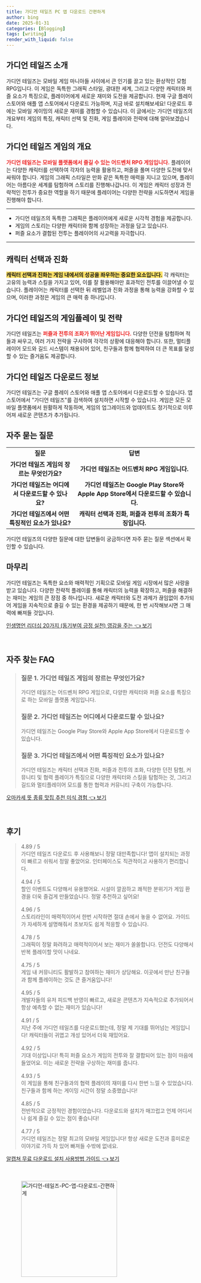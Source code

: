 ```yaml
---
title: 가디언 테일즈 PC 앱 다운로드 간편하게
author: bing
date: 2025-01-31
categories: [Blogging]
tags: [writing]
render_with_liquid: false
---
```



<h2 id='가디언_테일즈_소개'>가디언 테일즈 소개</h2>

<p>가디언 테일즈는 모바일 게임 마니아들 사이에서 큰 인기를 끌고 있는 환상적인 모험 RPG입니다. 이 게임은 독특한 그래픽 스타일, 광대한 세계, 그리고 다양한 캐릭터와 퍼즐 요소가 특징으로, 플레이어에게 새로운 재미와 도전을 제공합니다. 현재 구글 플레이 스토어와 애플 앱 스토어에서 다운로드 가능하며, 지금 바로 설치해보세요! 다운로드 후에는 모바일 게이밍의 새로운 재미를 경험할 수 있습니다. 이 글에서는 가디언 테일즈의 개요부터 게임의 특징, 캐릭터 선택 및 진화, 게임 플레이와 전략에 대해 알아보겠습니다.</p>

<h2 id='가디언_테일즈_게임의_개요'>가디언 테일즈 게임의 개요</h2>

<p><b><span style="color: #ee2323;">가디언 테일즈는 모바일 플랫폼에서 즐길 수 있는 어드벤처 RPG 게임입니다.</span></b> 플레이어는 다양한 캐릭터를 선택하여 각자의 능력을 활용하고, 퍼즐을 풀며 다양한 도전에 맞서 싸워야 합니다. 게임의 그래픽 스타일은 만화 같은 독특한 매력을 지니고 있으며, 플레이어는 아름다운 세계를 탐험하며 스토리를 진행해나갑니다. 이 게임은 캐릭터 성장과 전략적인 전투가 중요한 역할을 하기 때문에 플레이어는 다양한 전략을 시도하면서 게임을 진행해야 합니다.</p>

<hr />

<ul>
    <li>가디언 테일즈의 독특한 그래픽은 플레이어에게 새로운 시각적 경험을 제공합니다.</li>
    <li>게임의 스토리는 다양한 캐릭터와 함께 성장하는 과정을 담고 있습니다.</li>
    <li>퍼즐 요소가 결합된 전투는 플레이어의 사고력을 자극합니다.</li>
</ul>

<hr />

<h2 id='캐릭터_선택과_진화'>캐릭터 선택과 진화</h2>

<p><b><span style="background-color: #ffe066;">캐릭터 선택과 진화는 게임 내에서의 성공을 좌우하는 중요한 요소입니다.</span></b> 각 캐릭터는 고유의 능력과 스킬을 가지고 있어, 이를 잘 활용해야만 효과적인 전투를 이끌어낼 수 있습니다. 플레이어는 캐릭터를 선택한 뒤 레벨업과 진화 과정을 통해 능력을 강화할 수 있으며, 이러한 과정은 게임의 큰 매력 중 하나입니다.</p>

<h2 id='게임플레이와_전략'>가디언 테일즈의 게임플레이 및 전략</h2>

<p>가디언 테일즈는 <b><span style="color: #ee2323;">퍼즐과 전투의 조화가 뛰어난 게임입니다.</span></b> 다양한 던전을 탐험하며 적들과 싸우고, 여러 가지 전략을 구사하여 각각의 상황에 대응해야 합니다. 또한, 멀티플레이어 모드와 길드 시스템이 채용되어 있어, 친구들과 함께 협력하여 더 큰 목표를 달성할 수 있는 즐거움도 제공합니다.</p>

<h2 id='다운로드_정보'>가디언 테일즈 다운로드 정보</h2>

<p>가디언 테일즈는 구글 플레이 스토어와 애플 앱 스토어에서 다운로드할 수 있습니다. 앱 스토어에서 "가디언 테일즈"를 검색하여 설치하면 시작할 수 있습니다. 게임은 모든 모바일 플랫폼에서 원활하게 작동하며, 게임의 업그레이드와 업데이트도 정기적으로 이루어져 새로운 콘텐츠가 추가됩니다.</p>

<h2 id='자주_묻는_질문'>자주 묻는 질문</h2>

<table>
    <tr>
        <td style="text-align: center; height: 17px;"><b>질문</b></td>
        <td style="text-align: center; height: 17px;"><b>답변</b></td>
    </tr>
    <tr>
        <td style="text-align: center; height: 17px;"><b>가디언 테일즈 게임의 장르는 무엇인가요?</b></td>
        <td style="text-align: center; height: 17px;"><b>가디언 테일즈는 어드벤처 RPG 게임입니다.</b></td>
    </tr>
    <tr>
        <td style="text-align: center; height: 17px;"><b>가디언 테일즈는 어디에서 다운로드할 수 있나요?</b></td>
        <td style="text-align: center; height: 17px;"><b>가디언 테일즈는 Google Play Store와 Apple App Store에서 다운로드할 수 있습니다.</b></td>
    </tr>
    <tr>
        <td style="text-align: center; height: 17px;"><b>가디언 테일즈에서 어떤 특징적인 요소가 있나요?</b></td>
        <td style="text-align: center; height: 17px;"><b>캐릭터 선택과 진화, 퍼즐과 전투의 조화가 특징입니다.</b></td>
    </tr>
</table>

<p>가디언 테일즈의 다양한 질문에 대한 답변들이 궁금하다면 자주 묻는 질문 섹션에서 확인할 수 있습니다.</p>

<h2 id='마무리'>마무리</h2>

<p>가디언 테일즈는 독특한 요소와 매력적인 기획으로 모바일 게임 시장에서 많은 사랑을 받고 있습니다. 다양한 전략적 플레이를 통해 캐릭터의 능력을 확장하고, 퍼즐을 해결하는 재미는 게임의 큰 장점 중 하나입니다. 새로운 캐릭터와 도전 과제가 끊임없이 추가되어 게임을 지속적으로 즐길 수 있는 환경을 제공하기 때문에, 한 번 시작해보시면 그 매력에 빠져들 것입니다.</p>


<p><a class="click-button" title="인생명언 리더십 20가지 (동기부여 긍정 실천) 영감을 주는" href="https://blackassets.github.io/posts/%EC%9D%B8%EC%83%9D%EB%AA%85%EC%96%B8-%EB%A6%AC%EB%8D%94%EC%8B%AD-20%EA%B0%80%EC%A7%80-(%EB%8F%99%EA%B8%B0%EB%B6%80%EC%97%AC-%EA%B8%8D%EC%A0%95-%EC%8B%A4%EC%B2%9C)-%EC%98%81%EA%B0%90%EC%9D%84-%EC%A3%BC%EB%8A%94/" rel="dofollow">인생명언 리더십 20가지 (동기부여 긍정 실천) 영감을 주는 👈 보기</a></p><br>
<h2 id='자주_찾는_FAQ'>자주 찾는 FAQ</h2>
<div itemscope="" itemtype="https://schema.org/FAQPage"> 
<blockquote> 
<div itemscope="" itemprop="mainEntity" itemtype="https://schema.org/Question"> 
<h3 itemprop="name">질문 1. 가디언 테일즈 게임의 장르는 무엇인가요?</h3> 
<div itemscope="" itemprop="acceptedAnswer" itemtype="https://schema.org/Answer"> 
<span itemprop="text"> 
<p>가디언 테일즈는 어드벤처 RPG 게임으로, 다양한 캐릭터와 퍼즐 요소를 특징으로 하는 모바일 플랫폼 게임입니다.</p> 
</span> 
</div> 
</div> 
<div itemscope="" itemprop="mainEntity" itemtype="https://schema.org/Question"> 
<h3 itemprop="name">질문 2. 가디언 테일즈는 어디에서 다운로드할 수 있나요?</h3> 
<div itemscope="" itemprop="acceptedAnswer" itemtype="https://schema.org/Answer"> 
<span itemprop="text"> 
<p>가디언 테일즈는 Google Play Store와 Apple App Store에서 다운로드할 수 있습니다.</p> 
</span> 
</div> 
</div> 
<div itemscope="" itemprop="mainEntity" itemtype="https://schema.org/Question"> 
<h3 itemprop="name">질문 3. 가디언 테일즈에서 어떤 특징적인 요소가 있나요?</h3> 
<div itemscope="" itemprop="acceptedAnswer" itemtype="https://schema.org/Answer"> 
<span itemprop="text"> 
<p>가디언 테일즈는 캐릭터 선택과 진화, 퍼즐과 전투의 조화, 다양한 던전 탐험, 커뮤니티 및 협력 플레이가 특징으로 다양한 캐릭터와 스킬을 탐험하는 것, 그리고 길드와 멀티플레이어 모드를 통한 협력과 커뮤니티 구축이 가능합니다.</p> 
</span> 
</div> 
</div> 
</blockquote> 
</div>
<p><a class="click-button" title="오마카세 뜻 종류 맛집 추천 미식 경험" href="https://blackassets.github.io/posts/%EC%98%A4%EB%A7%88%EC%B9%B4%EC%84%B8-%EB%9C%BB-%EC%A2%85%EB%A5%98-%EB%A7%9B%EC%A7%91-%EC%B6%94%EC%B2%9C-%EB%AF%B8%EC%8B%9D-%EA%B2%BD%ED%97%98/" rel="dofollow">오마카세 뜻 종류 맛집 추천 미식 경험 👈 보기</a></p><br>
<h2 id='후기'>후기</h2>
<div itemscope itemtype="https://schema.org/Product">
  <blockquote>
  <div itemprop="review" itemscope itemtype="https://schema.org/Review">
      <div itemprop="reviewRating" itemscope itemtype="https://schema.org/Rating"> <span itemprop="ratingValue">4.89</span> / <span itemprop="bestRating">5</span> </div>
      <span itemprop="reviewBody">가디언 테일즈 다운로드 후 사용해보니 정말 대만족합니다! 앱이 설치되는 과정이 빠르고 쉬워서 정말 좋았어요. 인터페이스도 직관적이고 사용하기 편리합니다.</span>
  </div>
  <br>
  <div itemprop="review" itemscope itemtype="https://schema.org/Review">
      <div itemprop="reviewRating" itemscope itemtype="https://schema.org/Rating"> <span itemprop="ratingValue">4.94</span> / <span itemprop="bestRating">5</span> </div>
      <span itemprop="reviewBody">할인 이벤트도 다양해서 유용했어요. 시설이 깔끔하고 쾌적한 분위기가 게임 환경을 더욱 즐겁게 만들었습니다. 정말 추천하고 싶어요!</span>
  </div>
  <br>
  <div itemprop="review" itemscope itemtype="https://schema.org/Review">
      <div itemprop="reviewRating" itemscope itemtype="https://schema.org/Rating"> <span itemprop="ratingValue">4.96</span> / <span itemprop="bestRating">5</span> </div>
      <span itemprop="reviewBody">스토리라인이 매력적이어서 한번 시작하면 절대 손에서 놓을 수 없어요. 가이드가 자세하게 설명해줘서 초보자도 쉽게 적응할 수 있습니다.</span>
  </div>
  <br>
  <div itemprop="review" itemscope itemtype="https://schema.org/Review">
      <div itemprop="reviewRating" itemscope itemtype="https://schema.org/Rating"> <span itemprop="ratingValue">4.78</span> / <span itemprop="bestRating">5</span> </div>
      <span itemprop="reviewBody">그래픽이 정말 화려하고 매력적이어서 보는 재미가 쏠쏠합니다. 던전도 다양해서 반복 플레이할 맛이 나네요.</span>
  </div>
  <br>
  <div itemprop="review" itemscope itemtype="https://schema.org/Review">
      <div itemprop="reviewRating" itemscope itemtype="https://schema.org/Rating"> <span itemprop="ratingValue">4.75</span> / <span itemprop="bestRating">5</span> </div>
      <span itemprop="reviewBody">게임 내 커뮤니티도 활발하고 참여하는 재미가 상당해요. 이곳에서 만난 친구들과 함께 플레이하는 것도 큰 즐거움입니다!</span>
  </div>
  <br>
  <div itemprop="review" itemscope itemtype="https://schema.org/Review">
      <div itemprop="reviewRating" itemscope itemtype="https://schema.org/Rating"> <span itemprop="ratingValue">4.95</span> / <span itemprop="bestRating">5</span> </div>
      <span itemprop="reviewBody">개발자들의 유저 피드백 반영이 빠르고, 새로운 콘텐츠가 지속적으로 추가되어서 항상 예측할 수 없는 재미가 있습니다!</span>
  </div>
  <br>
  <div itemprop="review" itemscope itemtype="https://schema.org/Review">
      <div itemprop="reviewRating" itemscope itemtype="https://schema.org/Rating"> <span itemprop="ratingValue">4.91</span> / <span itemprop="bestRating">5</span> </div>
      <span itemprop="reviewBody">지난 주에 가디언 테일즈를 다운로드했는데, 정말 제 기대를 뛰어넘는 게임입니다! 캐릭터들이 귀엽고 개성 있어서 더욱 재밌어요.</span>
  </div>
  <br>
  <div itemprop="review" itemscope itemtype="https://schema.org/Review">
      <div itemprop="reviewRating" itemscope itemtype="https://schema.org/Rating"> <span itemprop="ratingValue">4.92</span> / <span itemprop="bestRating">5</span> </div>
      <span itemprop="reviewBody">기대 이상입니다! 특히 퍼즐 요소가 게임의 전투와 잘 결합되어 있는 점이 마음에 들었어요. 이는 새로운 전략을 구상하는 재미를 줍니다.</span>
  </div>
  <br>
  <div itemprop="review" itemscope itemtype="https://schema.org/Review">
      <div itemprop="reviewRating" itemscope itemtype="https://schema.org/Rating"> <span itemprop="ratingValue">4.93</span> / <span itemprop="bestRating">5</span> </div>
      <span itemprop="reviewBody">이 게임을 통해 친구들과의 협력 플레이의 재미를 다시 한번 느낄 수 있었습니다. 친구들과 함께 하는 게이밍 시간이 정말 소중했습니다!</span>
  </div>
  <br>
  <div itemprop="review" itemscope itemtype="https://schema.org/Review">
      <div itemprop="reviewRating" itemscope itemtype="https://schema.org/Rating"> <span itemprop="ratingValue">4.85</span> / <span itemprop="bestRating">5</span> </div>
      <span itemprop="reviewBody">전반적으로 긍정적인 경험이었습니다. 다운로드와 설치가 매끄럽고 언제 어디서나 쉽게 즐길 수 있는 점이 좋습니다!</span>
  </div>
  <br>
  <div itemprop="review" itemscope itemtype="https://schema.org/Review">
      <div itemprop="reviewRating" itemscope itemtype="https://schema.org/Rating"> <span itemprop="ratingValue">4.77</span> / <span itemprop="bestRating">5</span> </div>
      <span itemprop="reviewBody">가디언 테일즈는 정말 최고의 모바일 게임입니다! 항상 새로운 도전과 흥미로운 이야기로 가득 차 있어 빠져들 수밖에 없네요.</span>
  </div>
  </blockquote>
</div>
<p><a class="click-button" title="알캡쳐 무료 다운로드 설치 사용방법 가이드" href="https://blackassets.github.io/posts/%EC%95%8C%EC%BA%A1%EC%B3%90-%EB%AC%B4%EB%A3%8C-%EB%8B%A4%EC%9A%B4%EB%A1%9C%EB%93%9C-%EC%84%A4%EC%B9%98-%EC%82%AC%EC%9A%A9%EB%B0%A9%EB%B2%95-%EA%B0%80%EC%9D%B4%EB%93%9C/" rel="dofollow">알캡쳐 무료 다운로드 설치 사용방법 가이드 👈 보기</a></p><br>
<figure class="image"><img src="https://blackassets.github.io/assets/img/thumbnail/가디언-테일즈-PC-앱-다운로드-간편하게.webp" alt="가디언-테일즈-PC-앱-다운로드-간편하게" width="256" height="256"></figure>